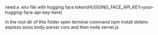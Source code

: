 need a .env file with hugging face token(HUGGING_FACE_API_KEY=your-hugging-face-api-key-here)


in the root dir of this folder 
open terminal
command
npm install dotenv express axios body-parser cors
and then
node server.js
